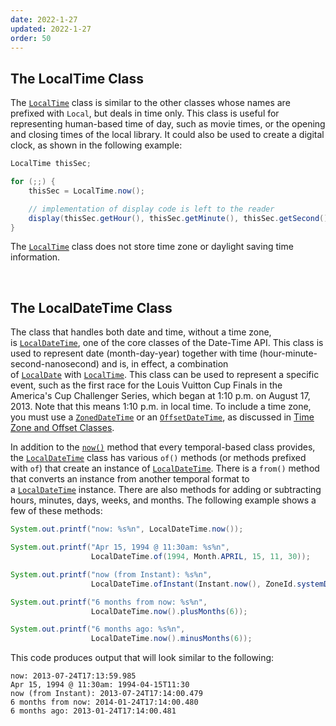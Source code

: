 ```yaml
---
date: 2022-1-27
updated: 2022-1-27
order: 50
---
```

## The LocalTime Class

The [`LocalTime`](https://docs.oracle.com/en/java/javase/22/docs/api/java.base/java/time/LocalTime.html) class is similar to the other classes whose names are prefixed with `Local`, but deals in time only. This class is useful for representing human-based time of day, such as movie times, or the opening and closing times of the local library. It could also be used to create a digital clock, as shown in the following example:

```java
LocalTime thisSec;

for (;;) {
    thisSec = LocalTime.now();

    // implementation of display code is left to the reader
    display(thisSec.getHour(), thisSec.getMinute(), thisSec.getSecond());
}
```

The [`LocalTime`](https://docs.oracle.com/en/java/javase/22/docs/api/java.base/java/time/LocalTime.html) class does not store time zone or daylight saving time information.

 

## The LocalDateTime Class

The class that handles both date and time, without a time zone, is [`LocalDateTime`](https://docs.oracle.com/en/java/javase/22/docs/api/java.base/java/time/LocalDateTime.html), one of the core classes of the Date-Time API. This class is used to represent date (month-day-year) together with time (hour-minute-second-nanosecond) and is, in effect, a combination of [`LocalDate`](https://docs.oracle.com/en/java/javase/22/docs/api/java.base/java/time/LocalDate.html) with [`LocalTime`](https://docs.oracle.com/en/java/javase/22/docs/api/java.base/java/time/LocalTime.html). This class can be used to represent a specific event, such as the first race for the Louis Vuitton Cup Finals in the America's Cup Challenger Series, which began at 1:10 p.m. on August 17, 2013. Note that this means 1:10 p.m. in local time. To include a time zone, you must use a [`ZonedDateTime`](https://docs.oracle.com/en/java/javase/22/docs/api/java.base/java/time/ZonedDateTime.html) or an [`OffsetDateTime`](https://docs.oracle.com/en/java/javase/22/docs/api/java.base/java/time/OffsetDateTime.html), as discussed in [Time Zone and Offset Classes](https://dev.java/learn/date-time/zoneid-zone-offset/).

In addition to the [`now()`](https://docs.oracle.com/en/java/javase/22/docs/api/java.base/java/time/LocalDateTime.html#now()) method that every temporal-based class provides, the [`LocalDateTime`](https://docs.oracle.com/en/java/javase/22/docs/api/java.base/java/time/LocalDateTime.html) class has various `of()` methods (or methods prefixed with `of`) that create an instance of [`LocalDateTime`](https://docs.oracle.com/en/java/javase/22/docs/api/java.base/java/time/LocalDateTime.html). There is a `from()` method that converts an instance from another temporal format to a [`LocalDateTime`](https://docs.oracle.com/en/java/javase/22/docs/api/java.base/java/time/LocalDateTime.html) instance. There are also methods for adding or subtracting hours, minutes, days, weeks, and months. The following example shows a few of these methods:

```java
System.out.printf("now: %s%n", LocalDateTime.now());

System.out.printf("Apr 15, 1994 @ 11:30am: %s%n",
                  LocalDateTime.of(1994, Month.APRIL, 15, 11, 30));

System.out.printf("now (from Instant): %s%n",
                  LocalDateTime.ofInstant(Instant.now(), ZoneId.systemDefault()));

System.out.printf("6 months from now: %s%n",
                  LocalDateTime.now().plusMonths(6));

System.out.printf("6 months ago: %s%n",
                  LocalDateTime.now().minusMonths(6));
```

This code produces output that will look similar to the following:

```shell
now: 2013-07-24T17:13:59.985
Apr 15, 1994 @ 11:30am: 1994-04-15T11:30
now (from Instant): 2013-07-24T17:14:00.479
6 months from now: 2014-01-24T17:14:00.480
6 months ago: 2013-01-24T17:14:00.481
```
